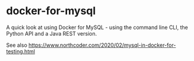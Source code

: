 # docker-for-mysql
A quick look at using Docker for MySQL - using the command line CLI, the Python API and a Java REST version.

See also https://www.northcoder.com/2020/02/mysql-in-docker-for-testing.html
